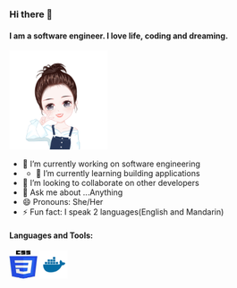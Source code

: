 ### Hi there 👋

#### I am a software engineer. I love life, coding and dreaming.

<img src="https://github.com/Haozhen-Shu/haozhen-shu/blob/main/profile.png" width=35% height=35%>   


- 🔭 I’m currently working on software engineering                                                                                        
-  - 🌱 I’m currently learning building applications
- 👯 I’m looking to collaborate on other developers
- 💬 Ask me about ...Anything
- 😄 Pronouns: She/Her
- ⚡ Fun fact: I speak 2 languages(English and Mandarin)

#### Languages and Tools:
<img src="https://github.com/Haozhen-Shu/haozhen-shu/blob/main/icons/css.jpeg?raw=true" width=50 height=50>
<img src="https://github.com/Haozhen-Shu/haozhen-shu/blob/main/icons/docker.png?raw=true" width=50 height=50>


